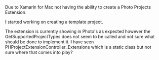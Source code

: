 Due to Xamarin for Mac not having the ability to create a Photo Projects Extension.

I started working on creating a template project. 

The extension is currently showing in Photo's as expected however the GetSupportedProjectTypes does not seem to be called and not sure what should be done to implement it. I have seen PHProjectExtensionController_Extensions which is a static class but not sure where that comes into play?
